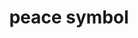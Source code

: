 ---
layout: symbols
title: peace symbol
emoji: peace_symbol
permalink: ☮.html
image: assets/img/3moji/peace_symbol.png
---